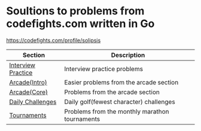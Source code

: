 # Soultions to problems from codefights.com written in Go
https://codefights.com/profile/solipsis

| Section | Description |
| --- | --- |
| [Interview Practice](interviewPractice/) | Interview practice problems |
| [Arcade(Intro)](arcade/intro) | Easier problems from the arcade section |
| [Arcade(Core)](arcade/core) | Problems from the arcade section |
| [Daily Challenges](dailyChallenges/) | Daily golf(fewest character) challenges |
| [Tournaments](tournaments/) | Problems from the monthly marathon tournaments |

